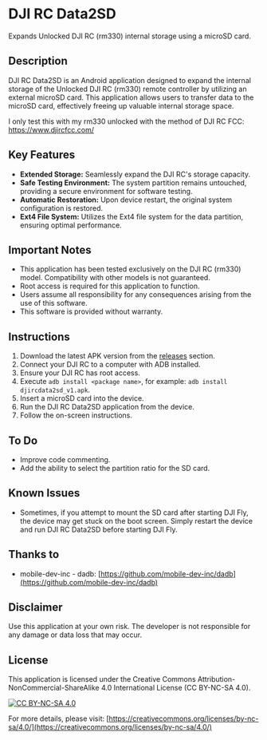 # DJI RC Data2SD

Expands Unlocked DJI RC (rm330) internal storage using a microSD card. 

## Description

DJI RC Data2SD is an Android application designed to expand the internal storage of the Unlocked DJI RC (rm330) remote controller by utilizing an external microSD card. This application allows users to transfer data to the microSD card, effectively freeing up valuable internal storage space.

I only test this with my rm330 unlocked with the method of DJI RC FCC: https://www.djircfcc.com/

## Key Features

* **Extended Storage:** Seamlessly expand the DJI RC's storage capacity.
* **Safe Testing Environment:** The system partition remains untouched, providing a secure environment for software testing.
* **Automatic Restoration:** Upon device restart, the original system configuration is restored.
* **Ext4 File System:** Utilizes the Ext4 file system for the data partition, ensuring optimal performance.

## Important Notes

* This application has been tested exclusively on the DJI RC (rm330) model. Compatibility with other models is not guaranteed.
* Root access is required for this application to function.
* Users assume all responsibility for any consequences arising from the use of this software.
* This software is provided without warranty.

## Instructions

1.  Download the latest APK version from the [releases](https://github.com/gokuhs/Dji-RC-Data2SD//releases) section.
2.  Connect your DJI RC to a computer with ADB installed.
3.  Ensure your DJI RC has root access.
4.  Execute `adb install <package name>`, for example: `adb install djircdata2sd_v1.apk`.
5.  Insert a microSD card into the device.
6.  Run the DJI RC Data2SD application from the device.
7.  Follow the on-screen instructions.

## To Do

* Improve code commenting.
* Add the ability to select the partition ratio for the SD card.

## Known Issues

* Sometimes, if you attempt to mount the SD card after starting DJI Fly, the device may get stuck on the boot screen. Simply restart the device and run DJI RC Data2SD before starting DJI Fly.

## Thanks to

* mobile-dev-inc - dadb: [https://github.com/mobile-dev-inc/dadb](https://github.com/mobile-dev-inc/dadb)


## Disclaimer

Use this application at your own risk. The developer is not responsible for any damage or data loss that may occur.

## License

This application is licensed under the Creative Commons Attribution-NonCommercial-ShareAlike 4.0 International License (CC BY-NC-SA 4.0).

[![CC BY-NC-SA 4.0](https://licensebuttons.net/l/by-nc-sa/4.0/88x31.png)](https://creativecommons.org/licenses/by-nc-sa/4.0/)

For more details, please visit: [https://creativecommons.org/licenses/by-nc-sa/4.0/](https://creativecommons.org/licenses/by-nc-sa/4.0/)
